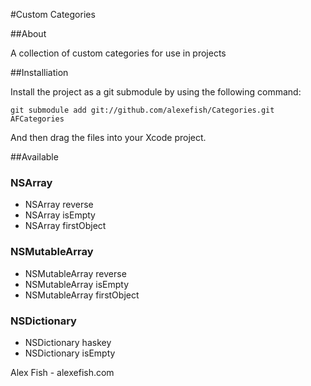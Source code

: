 
#Custom Categories

##About

A collection of custom categories for use in projects

##Installiation

Install the project as a git submodule by using the following command:

    git submodule add git://github.com/alexefish/Categories.git AFCategories

And then drag the files into your Xcode project.

##Available

### NSArray
* NSArray reverse
* NSArray isEmpty
* NSArray firstObject

### NSMutableArray
* NSMutableArray reverse
* NSMutableArray isEmpty
* NSMutableArray firstObject

### NSDictionary
* NSDictionary haskey
* NSDictionary isEmpty

Alex Fish - alexefish.com
